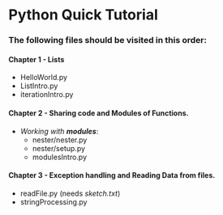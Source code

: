 # Python Quick Tutorial

### The following files should be visited in this order:

#### Chapter 1 - Lists
- HelloWorld.py
- ListIntro.py
- iterationIntro.py

#### Chapter 2 - Sharing code and Modules of Functions. 
- _Working with **modules**_:
    - nester/nester.py
    - nester/setup.py
    - modulesIntro.py
    
#### Chapter 3 - Exception handling and Reading Data from files.
- readFile.py (needs _sketch.txt_)
- stringProcessing.py